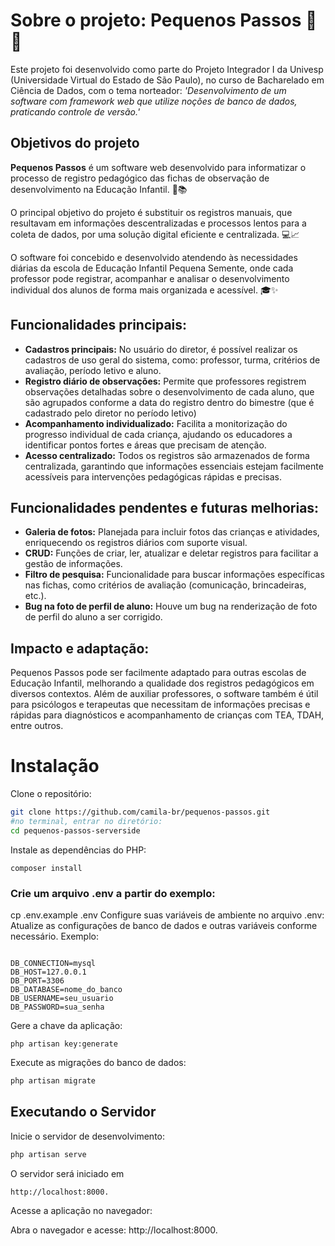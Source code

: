 # Sobre o projeto: Pequenos Passos 👣👶

Este projeto foi desenvolvido como parte do Projeto Integrador I da Univesp (Universidade Virtual do Estado de São Paulo), no curso de Bacharelado em Ciência de Dados, com o tema norteador: <i>'Desenvolvimento de um software com framework web que utilize noções de banco de dados, praticando controle de versão.'</i>

## Objetivos do projeto
**Pequenos Passos** é um software web desenvolvido para informatizar o processo de registro pedagógico das fichas de observação de desenvolvimento na Educação Infantil. 🚸📚

O principal objetivo do projeto é substituir os registros manuais, que resultavam em informações descentralizadas e processos lentos para a coleta de dados, por uma solução digital eficiente e centralizada. 💻📈

O software foi concebido e desenvolvido atendendo às necessidades diárias da escola de Educação Infantil Pequena Semente, onde cada professor pode registrar, acompanhar e analisar o desenvolvimento individual dos alunos de forma mais organizada e acessível. 🎓✨

## Funcionalidades principais:
- **Cadastros principais:** No usuário do diretor, é possível realizar os cadastros de uso geral do sistema, como: professor, turma, critérios de avaliação, período letivo e aluno.
- **Registro diário de observações:** Permite que professores registrem observações detalhadas sobre o desenvolvimento de cada aluno, que são agrupados conforme a data do registro dentro do bimestre (que é cadastrado pelo diretor no período letivo)
- **Acompanhamento individualizado:** Facilita a monitorização do progresso individual de cada criança, ajudando os educadores a identificar pontos fortes e áreas que precisam de atenção.
- **Acesso centralizado:** Todos os registros são armazenados de forma centralizada, garantindo que informações essenciais estejam facilmente acessíveis para intervenções pedagógicas rápidas e precisas.

## Funcionalidades pendentes e futuras melhorias:
- **Galeria de fotos:** Planejada para incluir fotos das crianças e atividades, enriquecendo os registros diários com suporte visual.
- **CRUD:** Funções de criar, ler, atualizar e deletar registros para facilitar a gestão de informações.
- **Filtro de pesquisa:** Funcionalidade para buscar informações específicas nas fichas, como critérios de avaliação (comunicação, brincadeiras, etc.).
- **Bug na foto de perfil de aluno:** Houve um bug na renderização de foto de perfil do aluno a ser corrigido.

## Impacto e adaptação:
Pequenos Passos pode ser facilmente adaptado para outras escolas de Educação Infantil, melhorando a qualidade dos registros pedagógicos em diversos contextos. Além de auxiliar professores, o software também é útil para psicólogos e terapeutas que necessitam de informações precisas e rápidas para diagnósticos e acompanhamento de crianças com TEA, TDAH, entre outros.

# Instalação
Clone o repositório:
```sh
git clone https://github.com/camila-br/pequenos-passos.git
#no terminal, entrar no diretório:
cd pequenos-passos-serverside
```
 Instale as dependências do PHP:
```
composer install
```

### Crie um arquivo .env a partir do exemplo:

cp .env.example .env
Configure suas variáveis de ambiente no arquivo .env:
Atualize as configurações de banco de dados e outras variáveis conforme necessário. Exemplo:
```env

DB_CONNECTION=mysql
DB_HOST=127.0.0.1
DB_PORT=3306
DB_DATABASE=nome_do_banco
DB_USERNAME=seu_usuario
DB_PASSWORD=sua_senha
```
Gere a chave da aplicação:
```
php artisan key:generate
```
Execute as migrações do banco de dados:
```bash
php artisan migrate 
```

## Executando o Servidor
Inicie o servidor de desenvolvimento:

```bash
php artisan serve
```
O servidor será iniciado em 
```
http://localhost:8000.
```
Acesse a aplicação no navegador:

Abra o navegador e acesse: http://localhost:8000.
